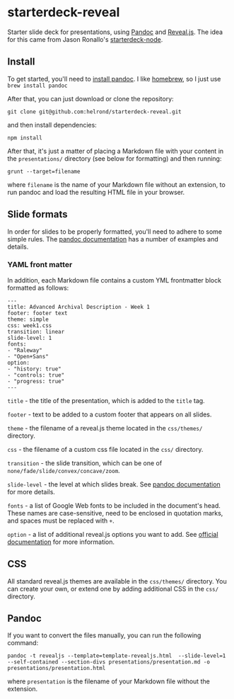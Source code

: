# starterdeck-reveal

Starter slide deck for presentations, using [Pandoc](http://pandoc.org/) and [Reveal.js](http://lab.hakim.se/reveal-js/#/). The idea for this came from Jason Ronallo's [starterdeck-node](https://github.com/jronallo/starterdeck-node).

## Install

To get started, you'll need to [install pandoc](http://pandoc.org/installing.html). I like [homebrew](http://brew.sh/), so I just use `brew install pandoc`

After that, you can just download or clone the repository:

`git clone git@github.com:helrond/starterdeck-reveal.git`

and then install dependencies:

`npm install`

After that, it's just a matter of placing a Markdown file with your content in the `presentations/` directory (see below for formatting) and then running:

`grunt --target=filename`

where `filename` is the name of your Markdown file without an extension, to run pandoc and load the resulting HTML file in your browser.

## Slide formats

In order for slides to be properly formatted, you'll need to adhere to some simple rules. The [pandoc documentation](http://pandoc.org/MANUAL.html#producing-slide-shows-with-pandoc) has a number of examples and details.

### YAML front matter

In addition, each Markdown file contains a custom YML frontmatter block formatted as follows:

    ---
    title: Advanced Archival Description - Week 1
    footer: footer text
    theme: simple
    css: week1.css
    transition: linear
    slide-level: 1
    fonts:
    - "Raleway"
    - "Open+Sans"
    option:
    - "history: true"
    - "controls: true"
    - "progress: true"
    ---

  `title` - the title of the presentation, which is added to the `title` tag.

  `footer` - text to be added to a custom footer that appears on all slides.

  `theme` - the filename of a reveal.js theme located in the `css/themes/` directory.

  `css` - the filename of a custom css file located in the `css/` directory.

  `transition` - the slide transition, which can be one of `none/fade/slide/convex/concave/zoom`.

  `slide-level` - the level at which slides break. See [pandoc documentation](http://pandoc.org/MANUAL.html#structuring-the-slide-show) for more details.

  `fonts` - a list of Google Web fonts to be included in the document's head. These names are case-sensitive, need to be enclosed in quotation marks, and spaces must be replaced with `+`.

  `option` - a list of additional reveal.js options you want to add. See [official documentation](https://github.com/hakimel/reveal.js/#configuration) for more information.


## CSS

All standard reveal.js themes are available in the `css/themes/` directory. You can create your own, or extend one by adding additional CSS in the `css/` directory.

## Pandoc

If you want to convert the files manually, you can run the following command:

`pandoc -t revealjs --template=template-revealjs.html  --slide-level=1 --self-contained --section-divs presentations/presentation.md -o presentations/presentation.html`

where `presentation` is the filename of your Markdown file without the extension.
